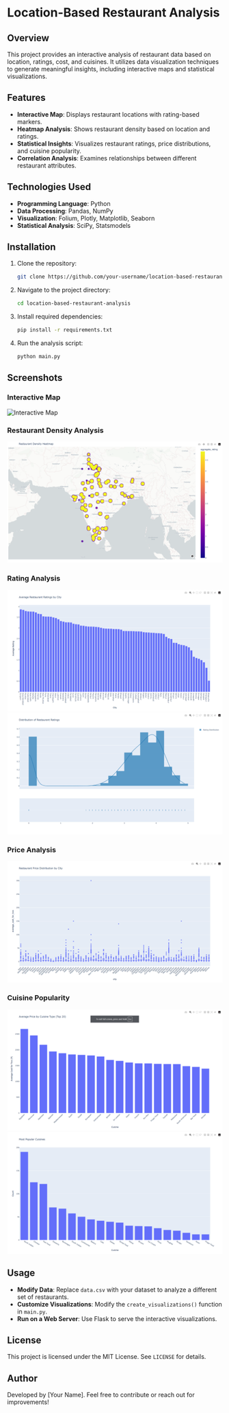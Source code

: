 # Location-Based Restaurant Analysis

## Overview
This project provides an interactive analysis of restaurant data based on location, ratings, cost, and cuisines. It utilizes data visualization techniques to generate meaningful insights, including interactive maps and statistical visualizations.

## Features
- **Interactive Map**: Displays restaurant locations with rating-based markers.
- **Heatmap Analysis**: Shows restaurant density based on location and ratings.
- **Statistical Insights**: Visualizes restaurant ratings, price distributions, and cuisine popularity.
- **Correlation Analysis**: Examines relationships between different restaurant attributes.

## Technologies Used
- **Programming Language**: Python
- **Data Processing**: Pandas, NumPy
- **Visualization**: Folium, Plotly, Matplotlib, Seaborn
- **Statistical Analysis**: SciPy, Statsmodels

## Installation
1. Clone the repository:
    ```sh
    git clone https://github.com/your-username/location-based-restaurant-analysis.git
    ```
2. Navigate to the project directory:
    ```sh
    cd location-based-restaurant-analysis
    ```
3. Install required dependencies:
    ```sh
    pip install -r requirements.txt
    ```
4. Run the analysis script:
    ```sh
    python main.py
    ```

## Screenshots
### Interactive Map
![Interactive Map](screenshots/screenshot.png)

### Restaurant Density Analysis
![Density Map](screenshots/density_heatmap.png)

### Rating Analysis
![City Ratings](screenshots/city_ratings.png)
![City Ratings](screenshots/rating_distribution.png)

### Price Analysis
![Price Distribution](screenshots/price_distribution.png)

### Cuisine Popularity
![Cuisine Analysis](screenshots/cuisine_prices.png)
![Cuisine Analysis](screenshots/top_cuisines.png)

## Usage
- **Modify Data**: Replace `data.csv` with your dataset to analyze a different set of restaurants.
- **Customize Visualizations**: Modify the `create_visualizations()` function in `main.py`.
- **Run on a Web Server**: Use Flask to serve the interactive visualizations.

## License
This project is licensed under the MIT License. See `LICENSE` for details.

## Author
Developed by [Your Name]. Feel free to contribute or reach out for improvements!


